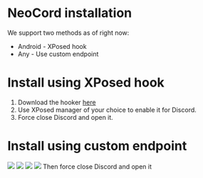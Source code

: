# NeoCord installation

We support two methods as of right now:
* Android - XPosed hook
* Any - Use custom endpoint

# Install using XPosed hook
1. Download the hooker [here](https://github.com/true1ann/neocord-xposed/releases/latest)
2. Use XPosed manager of your choice to enable it for Discord.
3. Force close Discord and open it.

# Install using custom endpoint
<img src="images/install_step1.png">
<img src="images/install_step2.png">
<img src="images/install_step3.png">
<img src="images/install_step4.png">
Then force close Discord and open it
